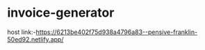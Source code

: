 # invoice-generator

host link:-https://6213be402f75d938a4796a83--pensive-franklin-50ed92.netlify.app/
